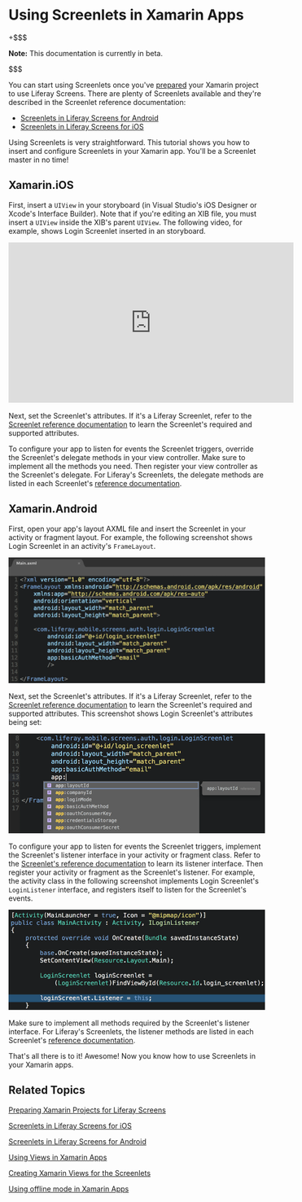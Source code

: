 # Using Screenlets in Xamarin Apps

+$$$

**Note:** This documentation is currently in beta. 

$$$

You can start using Screenlets once you've  [prepared](/develop/tutorials/-/knowledge_base/7-0/preparing-xamarin-projects-for-liferay-screens) 
your Xamarin project to use Liferay Screens. There are plenty of Screenlets 
available and they're described in the Screenlet reference documentation: 

-   [Screenlets in Liferay Screens for Android](/develop/reference/-/knowledge_base/7-0/screenlets-in-liferay-screens-for-android)
-   [Screenlets in Liferay Screens for iOS](/develop/reference/-/knowledge_base/7-0/screenlets-in-liferay-screens-for-ios)

Using Screenlets is very straightforward. This tutorial shows you how to insert 
and configure Screenlets in your Xamarin app. You'll be a Screenlet master in no 
time! 

## Xamarin.iOS

First, insert a `UIView` in your storyboard (in Visual Studio's iOS Designer or 
Xcode's Interface Builder). Note that if you're editing an XIB file, you must 
insert a `UIView` inside the XIB's parent `UIView`. The following video, for 
example, shows Login Screenlet inserted in an storyboard. 

<iframe width="560" height="315" src="https://www.youtube.com/embed/y95XwdpCZVQ" frameborder="0" allowfullscreen></iframe>

Next, set the Screenlet's attributes. If it's a Liferay Screenlet, refer to the 
[Screenlet reference documentation](/develop/reference/-/knowledge_base/7-0/screenlets-in-liferay-screens-for-ios) 
to learn the Screenlet's required and supported attributes. 

To configure your app to listen for events the Screenlet triggers, override the 
Screenlet's delegate methods in your view controller. Make sure to implement all 
the methods you need. Then register your view controller as the Screenlet's 
delegate. For Liferay's Screenlets, the delegate methods are listed in each 
Screenlet's 
[reference documentation](/develop/reference/-/knowledge_base/7-0/screenlets-in-liferay-screens-for-ios). 

## Xamarin.Android

First, open your app's layout AXML file and insert the Screenlet in your 
activity or fragment layout. For example, the following screenshot shows Login 
Screenlet in an activity's `FrameLayout`. 

![Figure 1: Here's Login Screenlet in an activity's layout in Visual Studio.](../../../images/screens-xamarin-android-insert-screenlet.png)

Next, set the Screenlet's attributes. If it's a Liferay Screenlet, refer to the 
[Screenlet reference documentation](/develop/reference/-/knowledge_base/7-0/screenlets-in-liferay-screens-for-android) 
to learn the Screenlet's required and supported attributes. This screenshot 
shows Login Screenlet's attributes being set: 

![Figure 2: You can set a Screenlet's attributes via the app's layout AXML file.](../../../images/screens-xamarin-android-screenlet-attributes.png)

To configure your app to listen for events the Screenlet triggers, implement the 
Screenlet's listener interface in your activity or fragment class. Refer to the 
[Screenlet's reference documentation](/develop/reference/-/knowledge_base/7-0/screenlets-in-liferay-screens-for-android) 
to learn its listener interface. Then register your activity or fragment as the 
Screenlet's listener. For example, the activity class in the following 
screenshot implements Login Screenlet's `LoginListener` interface, and registers 
itself to listen for the Screenlet's events. 

![Figure 3: Implement the Screenlet's listener in your activity or fragment class.](../../../images/screens-xamarin-android-screenlet-listener.png)

Make sure to implement all methods required by the Screenlet's listener 
interface. For Liferay's Screenlets, the listener methods are listed in each 
Screenlet's 
[reference documentation](/develop/reference/-/knowledge_base/7-0/screenlets-in-liferay-screens-for-android). 

That's all there is to it! Awesome! Now you know how to use Screenlets in your 
Xamarin apps. 

## Related Topics

[Preparing Xamarin Projects for Liferay Screens](/develop/tutorials/-/knowledge_base/7-0/preparing-xamarin-projects-for-liferay-screens)

[Screenlets in Liferay Screens for iOS](/develop/reference/-/knowledge_base/7-0/screenlets-in-liferay-screens-for-iOS)

[Screenlets in Liferay Screens for Android](/develop/reference/-/knowledge_base/7-0/screenlets-in-liferay-screens-for-android)

[Using Views in Xamarin Apps](/develop/tutorials/-/knowledge_base/7-0/using-views-in-xamarin-apps)

[Creating Xamarin Views for the Screenlets](/develop/tutorials/-/knowledge_base/7-0/creating-xamarin-views-for-the-screenlets)

[Using offline mode in Xamarin Apps](/develop/tutorials/-/knowledge_base/7-0/using-offline-mode-in-xamarin-apps)
